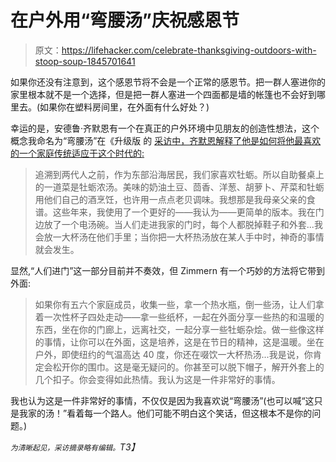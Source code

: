 # 在户外用“弯腰汤”庆祝感恩节

> 原文：<https://lifehacker.com/celebrate-thanksgiving-outdoors-with-stoop-soup-1845701641>

如果你还没有注意到，这个感恩节将不会是一个正常的感恩节。把一群人塞进你的家里根本就不是一个选择，但是把一群人塞进一个四面都是墙的帐篷也不会好到哪里去。(如果你在塑料房间里，在外面有什么好处？)



幸运的是，安德鲁·齐默恩有一个在真正的户外环境中见朋友的创造性想法，这个概念我命名为“弯腰汤”在《升级版 的 [采访中，齐默恩解释了他是如何将他最喜欢的一个家庭传统适应于这个时代的:](https://lifehacker.com/how-to-do-thanksgiving-this-year-with-andrew-zimmern-1845700758)

> 追溯到两代人之前，作为东部沿海居民，我们家喜欢牡蛎。所以自助餐桌上的一道菜是牡蛎浓汤。美味的奶油土豆、茴香、洋葱、胡萝卜、芹菜和牡蛎用他们自己的酒烹饪，也许用一点点老贝调味。我想那是我母亲父亲的食谱。这些年来，我使用了一个更好的——我认为——更简单的版本。我在门边放了一个电汤碗。当人们走进我家的门时，每个人都脱掉鞋子和外套...我会放一大杯汤在他们手里；当你把一大杯热汤放在某人手中时，神奇的事情就会发生。

显然,“人们进门”这一部分目前并不奏效，但 Zimmern 有一个巧妙的方法将它带到外面:

> 如果你有五六个家庭成员，收集一些，拿一个热水瓶，倒一些汤，让人们拿着一次性杯子四处走动——拿一些纸杯，一起在外面分享一些热的和温暖的东西，坐在你的门廊上，远离社交，一起分享一些牡蛎杂烩。做一些像这样的事情，让你可以在外面，这是培养，这是在节日的精神，这是温暖。坐在户外，即使纽约的气温高达 40 度，你还在啜饮一大杯热汤...我是说，你肯定会松开你的围巾。这是毫无疑问的。你甚至可以脱下帽子，解开外套上的几个扣子。你会变得如此热情。我认为这是一件非常好的事情。

我也认为这是一件非常好的事情，不仅仅是因为我喜欢说“弯腰汤”(也可以喊“这只是我家的汤！”看着每一个路人。他们可能不明白这个笑话，但这根本不是你的问题。)

*<small>为清晰起见，采访摘录略有编辑。</small>T3】*